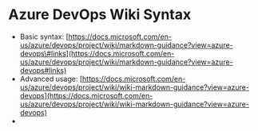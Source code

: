 # Azure DevOps Wiki Syntax

* Basic syntax: [https://docs.microsoft.com/en-us/azure/devops/project/wiki/markdown-guidance?view=azure-devops\#links](https://docs.microsoft.com/en-us/azure/devops/project/wiki/markdown-guidance?view=azure-devops#links)
* Advanced usage: [https://docs.microsoft.com/en-us/azure/devops/project/wiki/wiki-markdown-guidance?view=azure-devops](https://docs.microsoft.com/en-us/azure/devops/project/wiki/wiki-markdown-guidance?view=azure-devops)
* 
